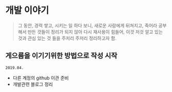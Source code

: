 # 개발 이야기

> 그 동안, 경력 쌓고, 시키는 일 하다 보니, 새로운 사람에게 뒤쳐지고, 죽어라 공부해서 만든 것들이 정리가 되지 않아 다시 재사용이 힘들어, 이것 저것 알고 있는 것과 관심 있는 것 들을 주저리 주저리 정리하고자 함.

## 게으름을 이기기위한 방법으로 작성 시작

`2019.04. `
  - 다른 계정의 github 이관 준비
  - 개발관련 블로그 정리
  
